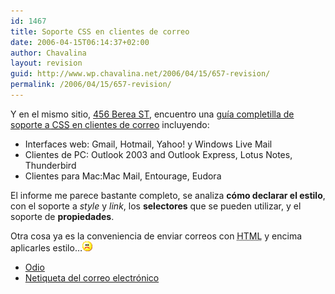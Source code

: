 ```yaml
---
id: 1467
title: Soporte CSS en clientes de correo
date: 2006-04-15T06:14:37+02:00
author: Chavalina
layout: revision
guid: http://www.wp.chavalina.net/2006/04/15/657-revision/
permalink: /2006/04/15/657-revision/
---
```

Y en el mismo sitio, <a href="http://www.456bereastreet.com/archive/200604/css_support_in_email_clients/" target="_blank">456 Berea ST</a>, encuentro una <a href="http://www.campaignmonitor.com/blog/archives/2006/03/a_guide_to_css_1.html" target="_blank">gu&iacute;a completilla de soporte a <acronym title="Cascade Style Sheets">CSS</acronym> en clientes de correo</a> incluyendo:

  * Interfaces web: Gmail, Hotmail, Yahoo! y Windows Live Mail
  * Clientes de PC: Outlook 2003 and Outlook Express, Lotus Notes, Thunderbird
  * Clientes para Mac:Mac Mail, Entourage, Eudora

El informe me parece bastante completo, se analiza **c&oacute;mo declarar el estilo**, con el soporte a _style_ y _link_, los **selectores** que se pueden utilizar, y el soporte de **propiedades**.

Otra cosa ya es la conveniencia de enviar correos con <acronym title="HyperText Markup Language">HTML</acronym> y encima aplicarles estilo&#8230;![emo](/imagenes/emoticonos/triste.gif) 

  * [Odio](http://www.chavalina.net/comentar.php?idpost=443&q=)
  * [Netiqueta del correo electr&oacute;nico](http://www.netiqueta.org/netiqueta_correo.shtml)